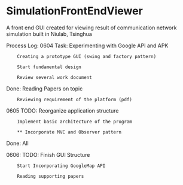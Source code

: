 SimulationFrontEndViewer
========================

A front end GUI created for viewing result of communication network simulation built in Niulab, Tsinghua

Process Log:
0604 
Task:	Experimenting with Google API and APK

		Creating a prototype GUI (swing and factory pattern)

		Start fundamental design

		Review several work document
Done: 	Reading Papers on topic

		Reviewing requirement of the platform (pdf)

0605
TODO: 	Reorganize application structure

		Implement basic architecture of the program

		** Incorporate MVC and Observer pattern

Done: 	All

0606:
TODO: 	Finish GUI Structure 
		
		Start Incorporating GoogleMap API

		Reading supporting papers

